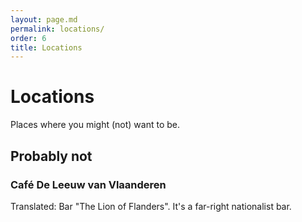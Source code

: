 ```yaml
---
layout: page.md
permalink: locations/
order: 6
title: Locations
---
```

# Locations
Places where you might (not) want to be.

## Probably not
### Café De Leeuw van Vlaanderen
Translated: Bar "The Lion of Flanders". It's a far-right nationalist bar.
